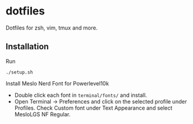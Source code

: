 # dotfiles

Dotfiles for zsh, vim, tmux and more.

## Installation

Run 
```
./setup.sh
```

Install Meslo Nerd Font for Powerlevel10k
* Double click each font in `terminal/fonts/` and install.
* Open Terminal → Preferences and click on the selected profile under Profiles.
  Check Custom font under Text Appearance and select MesloLGS NF Regular.
